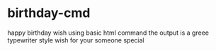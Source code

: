 # birthday-cmd
happy birthday wish
using basic html command 
the output is a greee typewriter style wish for your someone special
